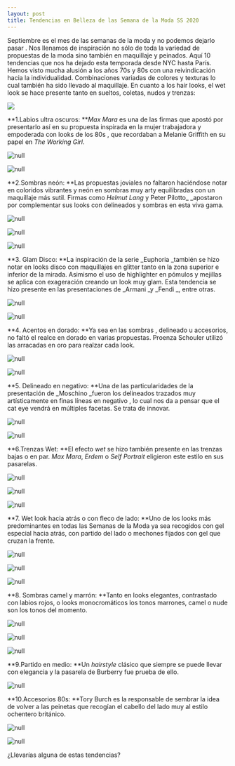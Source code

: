 ```yaml
---
layout: post
title: Tendencias en Belleza de las Semana de la Moda SS 2020
---
```

Septiembre es el mes de las semanas de la moda y no podemos dejarlo pasar . Nos llenamos de inspiración no sólo de toda la variedad de propuestas de la moda sino también en maquillaje y peinados. Aquí 10 tendencias que nos ha dejado esta temporada desde NYC hasta París. Hemos visto mucha alusión a los años 70s y 80s con una reivindicación hacia la individualidad. Combinaciones variadas de colores y texturas lo cual también ha sido llevado al maquillaje. En cuanto a los hair looks, el wet look se hace presente tanto en sueltos, coletas, nudos y trenzas:

![](/img/uploads/portadillafw.jpg)

**1.Labios ultra oscuros: **_Max Mara_ es una de las firmas que apostó por presentarlo así en su propuesta inspirada en la mujer trabajadora y empoderada con looks de los 80s , que recordaban a Melanie Griffith en su papel en _The Working Girl_. 

![null](/img/uploads/maxmara.jpg)

![null](/img/uploads/labiososcuros.jpg)

**2.Sombras neón: **Las propuestas joviales no faltaron haciéndose notar en coloridos vibrantes y neón en sombras muy arty equilibradas con un maquillaje más sutil. Firmas como _Helmut Lang_ y Peter Pilotto_ _apostaron por complementar sus looks con delineados y sombras en esta viva gama.

![null](/img/uploads/neon.jpg)

![null](/img/uploads/neon1.jpg)

![null](/img/uploads/peterpilotto.jpg)

**3. Glam Disco: **La inspiración de la serie _Euphoria _también se hizo notar en looks disco con maquillajes en glitter tanto en la zona superior e inferior de la mirada. Asimismo el uso de highlighter en pómulos y mejillas se aplica con exageración creando un look muy glam. Esta tendencia se hizo presente en las presentaciones de _Armani _y _Fendi _, entre otras.

![null](/img/uploads/fendi.jpg)

![null](/img/uploads/glitter2.jpg)

**4. Acentos en dorado: **Ya sea en las sombras , delineado u accesorios, no faltó el realce en dorado en varias propuestas. Proenza Schouler utilizó las arracadas en oro para realzar cada look.

![null](/img/uploads/proenza.jpg)

![null](/img/uploads/armani.jpg)

**5. Delineado en negativo: **Una de las particularidades de la presentación de _Moschino _fueron los delineados trazados muy artísticamente en finas líneas en negativo , lo cual nos da a pensar que el cat eye vendrá en múltiples facetas. Se trata de innovar.

![null](/img/uploads/delineadoennegativo.jpg)

![null](/img/uploads/delineado2.jpg)

**6.Trenzas Wet: **El efecto _wet_ se hizo también presente en las trenzas bajas o en par. _Max Mara_, _Erdem_ o _Self Portrait_ eligieron este estilo en sus pasarelas.

![null](/img/uploads/trenza3.jpg)

![null](/img/uploads/trenza2.jpg)

![null](/img/uploads/trenza1.jpg)

**7. Wet look hacia atrás o con fleco de lado: **Uno de los looks más predominantes en todas las Semanas de la Moda ya sea recogidos con gel especial hacia atrás, con partido del lado o mechones fijados con gel que cruzan la frente.

![null](/img/uploads/wetlook2.jpg)

![null](/img/uploads/wetlook1.jpg)

![null](/img/uploads/wetlook2.jpg)

**8. Sombras camel y marrón: **Tanto en looks elegantes, contrastado con labios rojos, o looks monocromáticos los tonos marrones, camel o nude son los tonos del momento.

![null](/img/uploads/sombrasmarron.jpg)

![null](/img/uploads/sombrasmarron3.jpg)

![null](/img/uploads/sombrasmarron5.jpg)

**9.Partido en medio: **Un _hairstyle_ clásico que siempre se puede llevar con elegancia y la pasarela de Burberry fue prueba de ello.

![null](/img/uploads/burberry.jpg)

**10.Accesorios 80s: **Tory Burch es la responsable de sembrar la idea de volver a las peinetas que recogían el cabello del lado muy al estilo ochentero británico. 

![null](/img/uploads/peineta1.jpg)

![null](/img/uploads/peinetas.jpg)

¿Llevarías alguna de estas tendencias?
